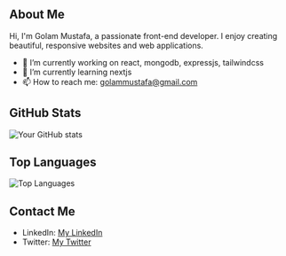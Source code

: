 ## About Me

Hi, I'm Golam Mustafa, a passionate front-end developer. I enjoy creating beautiful, responsive websites and web applications.

- 🔭 I’m currently working on react, mongodb, expressjs, tailwindcss
- 🌱 I’m currently learning nextjs
- 📫 How to reach me: golammustafa@gmail.com
  

## GitHub Stats

![Your GitHub stats](https://github-readme-stats.vercel.app/api?username=masudsw&show_icons=true&theme=radical)

## Top Languages

![Top Languages](https://github-readme-stats.vercel.app/api/top-langs/?username=masudsw&layout=compact&theme=radical)

## Contact Me

- LinkedIn: [My LinkedIn](www.linkedin.com/in/golam-mustafa-masud)
- Twitter: [My Twitter](https://x.com/masudsw)


